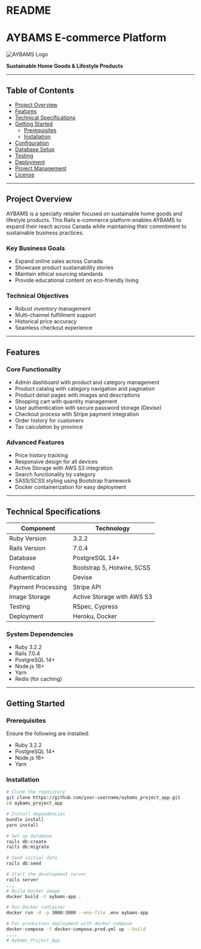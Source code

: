# README

# AYBAMS E-commerce Platform

![AYBAMS Logo](https://app/assets/images/aybams-logo.png)

**Sustainable Home Goods & Lifestyle Products**

---

## Table of Contents

- [Project Overview](#project-overview)  
- [Features](#features)  
- [Technical Specifications](#technical-specifications)  
- [Getting Started](#getting-started)  
  - [Prerequisites](#prerequisites)  
  - [Installation](#installation)  
- [Configuration](#configuration)  
- [Database Setup](#database-setup)  
- [Testing](#testing)  
- [Deployment](#deployment)  
- [Project Management](#project-management)  
- [License](#license)  

---

## Project Overview <a name="project-overview"></a>

AYBAMS is a specialty retailer focused on sustainable home goods and lifestyle products. This Rails e-commerce platform enables AYBAMS to expand their reach across Canada while maintaining their commitment to sustainable business practices.

### Key Business Goals

- Expand online sales across Canada  
- Showcase product sustainability stories  
- Maintain ethical sourcing standards  
- Provide educational content on eco-friendly living  

### Technical Objectives

- Robust inventory management  
- Multi-channel fulfillment support  
- Historical price accuracy  
- Seamless checkout experience  

---

## Features <a name="features"></a>

### Core Functionality

- Admin dashboard with product and category management  
- Product catalog with category navigation and pagination  
- Product detail pages with images and descriptions  
- Shopping cart with quantity management  
- User authentication with secure password storage (Devise)  
- Checkout process with Stripe payment integration  
- Order history for customers  
- Tax calculation by province  

### Advanced Features

- Price history tracking  
- Responsive design for all devices  
- Active Storage with AWS S3 integration  
- Search functionality by category  
- SASS/SCSS styling using Bootstrap framework  
- Docker containerization for easy deployment  

---

## Technical Specifications <a name="technical-specifications"></a>

| Component             | Technology                  |
|-----------------------|----------------------------|
| Ruby Version          | 3.2.2                      |
| Rails Version         | 7.0.4                      |
| Database              | PostgreSQL 14+             |
| Frontend              | Bootstrap 5, Hotwire, SCSS |
| Authentication        | Devise                     |
| Payment Processing    | Stripe API                 |
| Image Storage         | Active Storage with AWS S3 |
| Testing               | RSpec, Cypress             |
| Deployment            | Heroku, Docker             |

### System Dependencies

- Ruby 3.2.2  
- Rails 7.0.4  
- PostgreSQL 14+  
- Node.js 16+  
- Yarn  
- Redis (for caching)  

---

## Getting Started <a name="getting-started"></a>

### Prerequisites <a name="prerequisites"></a>

Ensure the following are installed:

- Ruby 3.2.2  
- PostgreSQL 14+  
- Node.js 16+  
- Yarn  

### Installation <a name="installation"></a>

```bash
# Clone the repository
git clone https://github.com/your-username/aybams_project_app.git
cd aybams_project_app

# Install dependencies
bundle install
yarn install

# Set up database
rails db:create
rails db:migrate

# Seed initial data
rails db:seed

# Start the development server
rails server
...
# Build Docker image
docker build -t aybams-app .

# Run Docker container
docker run -d -p 3000:3000 --env-file .env aybams-app

# For production deployment with docker-compose
docker-compose -f docker-compose.prod.yml up --build
....
# Aybams_Project_App